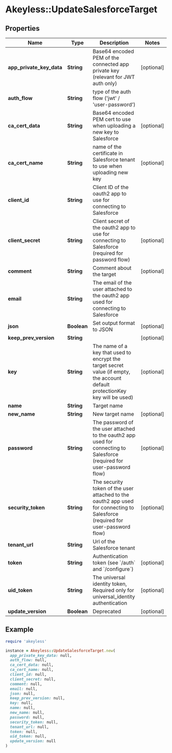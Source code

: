 # Akeyless::UpdateSalesforceTarget

## Properties

| Name | Type | Description | Notes |
| ---- | ---- | ----------- | ----- |
| **app_private_key_data** | **String** | Base64 encoded PEM of the connected app private key (relevant for JWT auth only) | [optional] |
| **auth_flow** | **String** | type of the auth flow (&#39;jwt&#39; / &#39;user-password&#39;) |  |
| **ca_cert_data** | **String** | Base64 encoded PEM cert to use when uploading a new key to Salesforce | [optional] |
| **ca_cert_name** | **String** | name of the certificate in Salesforce tenant to use when uploading new key | [optional] |
| **client_id** | **String** | Client ID of the oauth2 app to use for connecting to Salesforce |  |
| **client_secret** | **String** | Client secret of the oauth2 app to use for connecting to Salesforce (required for password flow) | [optional] |
| **comment** | **String** | Comment about the target | [optional] |
| **email** | **String** | The email of the user attached to the oauth2 app used for connecting to Salesforce |  |
| **json** | **Boolean** | Set output format to JSON | [optional] |
| **keep_prev_version** | **String** |  | [optional] |
| **key** | **String** | The name of a key that used to encrypt the target secret value (if empty, the account default protectionKey key will be used) | [optional] |
| **name** | **String** | Target name |  |
| **new_name** | **String** | New target name | [optional] |
| **password** | **String** | The password of the user attached to the oauth2 app used for connecting to Salesforce (required for user-password flow) | [optional] |
| **security_token** | **String** | The security token of the user attached to the oauth2 app used for connecting to Salesforce  (required for user-password flow) | [optional] |
| **tenant_url** | **String** | Url of the Salesforce tenant |  |
| **token** | **String** | Authentication token (see &#x60;/auth&#x60; and &#x60;/configure&#x60;) | [optional] |
| **uid_token** | **String** | The universal identity token, Required only for universal_identity authentication | [optional] |
| **update_version** | **Boolean** | Deprecated | [optional] |

## Example

```ruby
require 'akeyless'

instance = Akeyless::UpdateSalesforceTarget.new(
  app_private_key_data: null,
  auth_flow: null,
  ca_cert_data: null,
  ca_cert_name: null,
  client_id: null,
  client_secret: null,
  comment: null,
  email: null,
  json: null,
  keep_prev_version: null,
  key: null,
  name: null,
  new_name: null,
  password: null,
  security_token: null,
  tenant_url: null,
  token: null,
  uid_token: null,
  update_version: null
)
```

